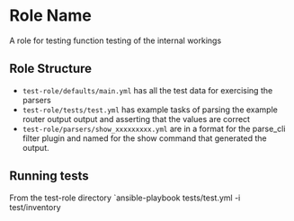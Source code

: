 Role Name
=========

A role for testing function testing of the internal workings


Role Structure
--------------

* `test-role/defaults/main.yml` has all the test data for exercising the parsers
* `test-role/tests/test.yml` has example tasks of parsing the example router output output and asserting that the values are correct
* `test-role/parsers/show_xxxxxxxxx.yml` are in a format for the parse_cli filter plugin and named for the show command that
    generated the output.
    

Running tests
-------------

From the test-role directory
`ansible-playbook tests/test.yml -i test/inventory 
